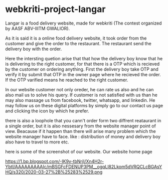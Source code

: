 # webkriti-project-langar
Langar is a food delivery website, made for webkriti (The contest organized by AASF ABV-IIITM GWALIOR).

As it is said it is a online food delivery website, it took order from the customer and give the order to the restaurant. The restaurant send the delivery boy with the order.

Here the intersting quetion arise that that how the delivery boy know that he is delivering to the right customer, for that there is a OTP 
which is recieved by the customer on ordering anything. First the delivery boy take OTP and verify it by submit that OTP in the owner page where he recieved the order. If the OTP varified means he reached to the right customer.

In our website customer not only oreder, he can rate us also and he can also mail us to solve his query.
If customer is not satisfied with us than he may also massage us from facebook, twitter, whatsapp, and linkedin. He may follow us on these digital platforms by simply go to our contact us page and clicking the icon by which he prefer.

there is also a loophole that you cann't order form two diffrent reataurant in a single order, but it is also nessesary from the website manager point of view. Beacause if it happen than there will arise many problem which the website manager have to face. like : distribution of money and delivery boy also have to travel to more etc.

here is some of the screenshot of our website. 
Our website home page

https://1.bp.blogspot.com/-IK9v-tbNrjI/Xn4H2r-YbtI/AAAAAAAAAIc/mBSGFcFDENUP3PM__ogqLl82Lkom5dVRQCLcBGAsYHQ/s320/2020-03-27%2B%25283%2529.png






